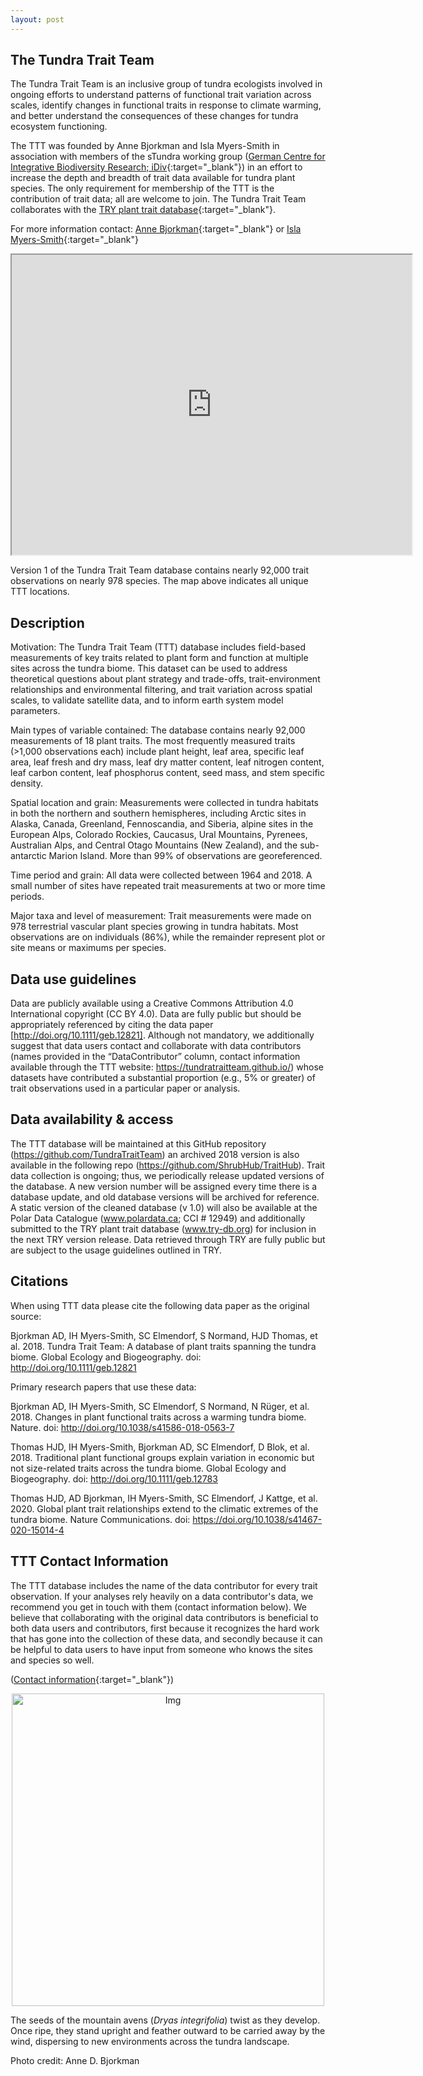 ```yaml
---
layout: post
---
```


<h2>The Tundra Trait Team</h2>

The Tundra Trait Team is an inclusive group of tundra ecologists involved in ongoing efforts to understand patterns of functional trait variation across scales, identify changes in functional traits in response to climate warming, and better understand the consequences of these changes for tundra ecosystem functioning. 

The TTT was founded by Anne Bjorkman and Isla Myers-Smith in association with members of the sTundra working group ([German Centre for Integrative Biodiversity Research; iDiv](https://www.idiv.de/){:target="_blank"}) in an effort to increase the depth and breadth of trait data available for tundra plant species. The only requirement for membership of the TTT is the contribution of trait data; all are welcome to join. The Tundra Trait Team collaborates with the [TRY plant trait database](www.try-db.org){:target="_blank"}.

For more information contact: [Anne Bjorkman](http://annebjorkman.com/){:target="_blank"} or [Isla Myers-Smith](http://teamshrub.com/){:target="_blank"}

<center> <iframe src="https://www.google.com/maps/d/embed?mid=1aLhFOEChPqX4KqA3E2A_lOb8pDmZPSr3" width="640" height="480"></iframe> </center>

Version 1 of the Tundra Trait Team database contains nearly 92,000 trait observations on nearly 978 species. The map above indicates all unique TTT locations.

<h2>Description</h2>

Motivation: The Tundra Trait Team (TTT) database includes field-based measurements of key traits related to plant form and function at multiple sites across the tundra biome. This dataset can be used to address theoretical questions about plant strategy and trade-offs, trait-environment relationships and environmental filtering, and trait variation across spatial scales, to validate satellite data, and to inform earth system model parameters. 

Main types of variable contained: The database contains nearly 92,000 measurements of 18 plant traits. The most frequently measured traits (>1,000 observations each) include plant height, leaf area, specific leaf area, leaf fresh and dry mass, leaf dry matter content, leaf nitrogen content, leaf carbon content, leaf phosphorus content, seed mass, and stem specific density.

Spatial location and grain: Measurements were collected in tundra habitats in both the northern and southern hemispheres, including Arctic sites in Alaska, Canada, Greenland, Fennoscandia, and Siberia, alpine sites in the European Alps, Colorado Rockies, Caucasus, Ural Mountains, Pyrenees, Australian Alps, and Central Otago Mountains (New Zealand), and the sub-antarctic Marion Island. More than 99% of observations are georeferenced. 

Time period and grain: All data were collected between 1964 and 2018. A small number of sites have repeated trait measurements at two or more time periods.

Major taxa and level of measurement: Trait measurements were made on 978 terrestrial vascular plant species growing in tundra habitats. Most observations are on individuals (86%), while the remainder represent plot or site means or maximums per species.

<h2>Data use guidelines</h2>

Data are publicly available using a Creative Commons Attribution 4.0 International copyright (CC BY 4.0).  Data are fully public but should be appropriately referenced by citing the data paper [http://doi.org/10.1111/geb.12821]. Although not mandatory, we additionally suggest that data users contact and collaborate with data contributors (names provided in the “DataContributor” column, contact information available through the TTT website: https://tundratraitteam.github.io/) whose datasets have contributed a substantial proportion (e.g., 5% or greater) of trait observations used in a particular paper or analysis.

<h2>Data availability & access</h2>

The TTT database will be maintained at this GitHub repository (https://github.com/TundraTraitTeam) an archived 2018 version is also available in the following repo (https://github.com/ShrubHub/TraitHub). Trait data collection is ongoing; thus, we periodically release updated versions of the database. A new version number will be assigned every time there is a database update, and old database versions will be archived for reference. A static version of the cleaned database (v 1.0) will also be available at the Polar Data Catalogue (www.polardata.ca; CCI # 12949) and additionally submitted to the TRY plant trait database (www.try-db.org) for inclusion in the next TRY version release. Data retrieved through TRY are fully public but are subject to the usage guidelines outlined in TRY. 

<h2>Citations</h2>

When using TTT data please cite the following data paper as the original source: 

Bjorkman AD, IH Myers-Smith, SC Elmendorf, S Normand, HJD Thomas, et al. 2018. Tundra Trait Team: A database of plant traits spanning the tundra biome. Global Ecology and Biogeography. doi: http://doi.org/10.1111/geb.12821

Primary research papers that use these data:

Bjorkman AD, IH Myers-Smith, SC Elmendorf, S Normand, N Rüger, et al. 2018. Changes in plant functional traits across a warming tundra biome. Nature. doi: http://doi.org/10.1038/s41586-018-0563-7

Thomas HJD, IH Myers-Smith, Bjorkman AD, SC Elmendorf, D Blok, et al. 2018. Traditional plant functional groups explain variation in economic but not size-related traits across the tundra biome. Global Ecology and Biogeography. doi: http://doi.org/10.1111/geb.12783

Thomas HJD, AD Bjorkman, IH Myers-Smith, SC Elmendorf, J Kattge, et al. 2020. Global plant trait relationships extend to the climatic extremes of the tundra biome. Nature Communications. doi: https://doi.org/10.1038/s41467-020-15014-4

<h2>TTT Contact Information</h2>

The TTT database includes the name of the data contributor for every trait observation. If your analyses rely heavily on a data contributor's data, we recommend you get in touch with them (contact information below). We believe that collaborating with the original data contributors is beneficial to both data users and contributors, first because it recognizes the hard work that has gone into the collection of these data, and secondly because it can be helpful to data users to have input from someone who knows the sites and species so well.

([Contact information](https://docs.google.com/spreadsheets/d/1dxD4TMsv_CoG-vWMcQFHRkFjD5Y1SaZ3r7mMmuuZxuA/edit?usp=sharing){:target="_blank"})

<center> <img src="https://tundratraitteam.github.io/images/fulls/adb-dryas.jpg" alt="Img" style="width: 500px;"/> </center>

The seeds of the mountain avens (<i>Dryas integrifolia</i>) twist as they develop. Once ripe, they stand upright and feather outward to be carried away by the wind, dispersing to new environments across the tundra landscape.

Photo credit: Anne D. Bjorkman
